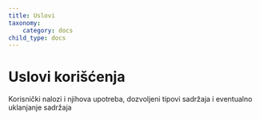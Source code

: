 ```yaml
---
title: Uslovi
taxonomy:
    category: docs
child_type: docs
---
```


# Uslovi korišćenja

Korisnički nalozi i njihova upotreba, dozvoljeni tipovi sadržaja i eventualno uklanjanje sadržaja
